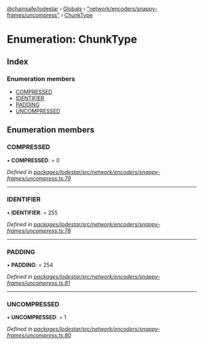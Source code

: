 [@chainsafe/lodestar](../README.md) › [Globals](../globals.md) › ["network/encoders/snappy-frames/uncompress"](../modules/_network_encoders_snappy_frames_uncompress_.md) › [ChunkType](_network_encoders_snappy_frames_uncompress_.chunktype.md)

# Enumeration: ChunkType

## Index

### Enumeration members

* [COMPRESSED](_network_encoders_snappy_frames_uncompress_.chunktype.md#compressed)
* [IDENTIFIER](_network_encoders_snappy_frames_uncompress_.chunktype.md#identifier)
* [PADDING](_network_encoders_snappy_frames_uncompress_.chunktype.md#padding)
* [UNCOMPRESSED](_network_encoders_snappy_frames_uncompress_.chunktype.md#uncompressed)

## Enumeration members

###  COMPRESSED

• **COMPRESSED**: = 0

*Defined in [packages/lodestar/src/network/encoders/snappy-frames/uncompress.ts:79](https://github.com/ChainSafe/lodestar/blob/b8a1302c0/packages/lodestar/src/network/encoders/snappy-frames/uncompress.ts#L79)*

___

###  IDENTIFIER

• **IDENTIFIER**: = 255

*Defined in [packages/lodestar/src/network/encoders/snappy-frames/uncompress.ts:78](https://github.com/ChainSafe/lodestar/blob/b8a1302c0/packages/lodestar/src/network/encoders/snappy-frames/uncompress.ts#L78)*

___

###  PADDING

• **PADDING**: = 254

*Defined in [packages/lodestar/src/network/encoders/snappy-frames/uncompress.ts:81](https://github.com/ChainSafe/lodestar/blob/b8a1302c0/packages/lodestar/src/network/encoders/snappy-frames/uncompress.ts#L81)*

___

###  UNCOMPRESSED

• **UNCOMPRESSED**: = 1

*Defined in [packages/lodestar/src/network/encoders/snappy-frames/uncompress.ts:80](https://github.com/ChainSafe/lodestar/blob/b8a1302c0/packages/lodestar/src/network/encoders/snappy-frames/uncompress.ts#L80)*
